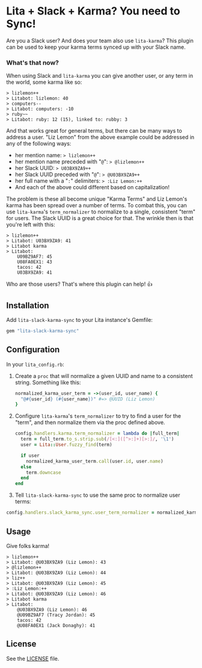 # Lita + Slack + Karma? You need to Sync!

Are you a Slack user? And does your team also use `lita-karma`? This plugin can
be used to keep your karma terms synced up with your Slack name.

### What's that now?

When using Slack and `lita-karma` you can give another user, or any term in the world, some karma like so:

```
> lizlemon++
> Litabot: lizlemon: 40
> computers--
> Litabot: computers: -10
> ruby~~
> Litabot: ruby: 12 (15), linked to: rubby: 3
```

And that works great for general terms, but there can be many ways to address a
user. "Liz Lemon" from the above example could be addressed in any of the
following ways:

* her mention name: `> lizlemon++`
* her mention name preceded with "`@`": `> @lizlemon++`
* her Slack UUID: `> U03BX9ZA9++`
* her Slack UUID preceded with "`@`": `> @U03BX9ZA9++`
* her full name with a "`:`" delimiters: `> :Liz Lemon:++`
* And each of the above could different based on capitalization!

The problem is these all become unique "Karma Terms" and Liz Lemon's karma has
been spread over a number of terms. To combat this, you can use `lita-karma`'s
`term_normalizer` to normalize to a single, consistent "term" for users. The
Slack UUID is a great choice for that. The wrinkle then is that you're left
with this:

```
> lizlemon++
> Litabot: U03BX9ZA9: 41
> Litabot karma
> Litabot:
    U09BZ9AF7: 45
    U08FA0EX1: 43
    tacos: 42
    U03BX9ZA9: 41
```

Who are those users? That's where this plugin can help! :thumbsup:

## Installation

Add `lita-slack-karma-sync` to your Lita instance's Gemfile:

``` ruby
gem "lita-slack-karma-sync"
```

## Configuration

In your `lita_config.rb`:

1. Create a `proc` that will normalize a given UUID and name to a consistent
   string. Something like this:

    ```ruby
    normalized_karma_user_term = ->(user_id, user_name) {
      "@#{user_id} (#{user_name})" #=> @UUID (Liz Lemon)
    }
    ```

1. Configure `lita-karma`'s `term_normalizer` to try to find a user for the
   "term", and then normalize them via the proc defined above.

    ```ruby
    config.handlers.karma.term_normalizer = lambda do |full_term|
      term = full_term.to_s.strip.sub(/[<:]([^>:]+)[>:]/, '\1')
      user = Lita::User.fuzzy_find(term)

      if user
        normalized_karma_user_term.call(user.id, user.name)
      else
        term.downcase
      end
    end
    ```

1. Tell `lita-slack-karma-sync` to use the same proc to normalize user terms:

  ```ruby
  config.handlers.slack_karma_sync.user_term_normalizer = normalized_karma_user_term
  ```

## Usage

Give folks karma!

```
> lizlemon++
> Litabot: @U03BX9ZA9 (Liz Lemon): 43
> @lizlemon++
> Litabot: @U03BX9ZA9 (Liz Lemon): 44
> liz++
> Litabot: @U03BX9ZA9 (Liz Lemon): 45
> :Liz Lemon:++
> Litabot: @U03BX9ZA9 (Liz Lemon): 46
> Litabot karma
> Litabot:
    @U03BX9ZA9 (Liz Lemon): 46
    @U09BZ9AF7 (Tracy Jordan): 45
    tacos: 42
    @U08FA0EX1 (Jack Donaghy): 41
```

## License

See the [LICENSE](LICENSE) file.
